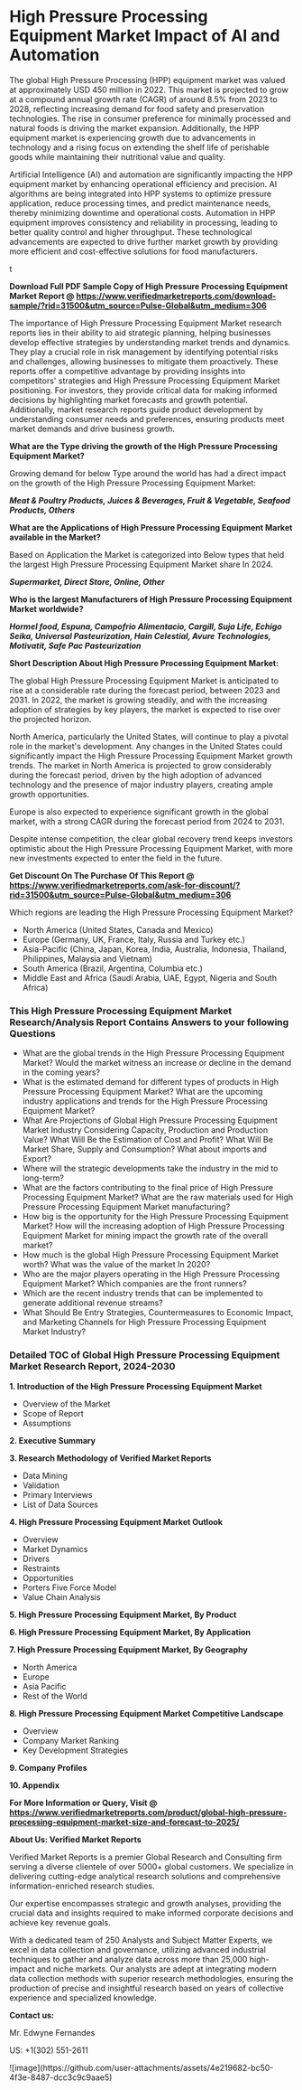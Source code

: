 <h1>High Pressure Processing Equipment Market Impact of AI and Automation</h1><p>The global High Pressure Processing (HPP) equipment market was valued at approximately USD 450 million in 2022. This market is projected to grow at a compound annual growth rate (CAGR) of around 8.5% from 2023 to 2028, reflecting increasing demand for food safety and preservation technologies. The rise in consumer preference for minimally processed and natural foods is driving the market expansion. Additionally, the HPP equipment market is experiencing growth due to advancements in technology and a rising focus on extending the shelf life of perishable goods while maintaining their nutritional value and quality.</p><p>Artificial Intelligence (AI) and automation are significantly impacting the HPP equipment market by enhancing operational efficiency and precision. AI algorithms are being integrated into HPP systems to optimize pressure application, reduce processing times, and predict maintenance needs, thereby minimizing downtime and operational costs. Automation in HPP equipment improves consistency and reliability in processing, leading to better quality control and higher throughput. These technological advancements are expected to drive further market growth by providing more efficient and cost-effective solutions for food manufacturers.</p>t</p><p id="" class=""><strong>Download Full PDF Sample Copy of High Pressure Processing Equipment Market Report @ <a href="https://www.verifiedmarketreports.com/download-sample/?rid=31500&utm_source=Pulse-Global&utm_medium=306" target="_blank">https://www.verifiedmarketreports.com/download-sample/?rid=31500&utm_source=Pulse-Global&utm_medium=306</a></strong></p><p>The importance of&nbsp;High Pressure Processing Equipment Market research reports lies in their ability to aid strategic planning, helping businesses develop effective strategies by understanding market trends and dynamics. They play a crucial role in risk management by identifying potential risks and challenges, allowing businesses to mitigate them proactively. These reports offer a competitive advantage by providing insights into competitors' strategies and High Pressure Processing Equipment Market positioning. For investors, they provide critical data for making informed decisions by highlighting market forecasts and growth potential. Additionally, market research reports guide product development by understanding consumer needs and preferences, ensuring products meet market demands and drive business growth.</p><p><strong>What are the&nbsp;Type driving the growth of the High Pressure Processing Equipment Market?</strong></p><p id="" class="">Growing demand for below Type around the world has had a direct impact on the growth of the High Pressure Processing Equipment Market:</p><em><strong>Meat & Poultry Products, Juices & Beverages, Fruit & Vegetable, Seafood Products, Others</strong></em></p><strong>What are the&nbsp;Applications&nbsp;of High Pressure Processing Equipment Market available in the Market?</strong></p><p id="" class="">Based on Application the Market is categorized into Below types that held the largest High Pressure Processing Equipment Market share In 2024.</p><em><strong>Supermarket, Direct Store, Online, Other</strong></em></p><strong>Who is the largest Manufacturers of High Pressure Processing Equipment Market worldwide?</strong></p><p><em><strong>Hormel food, Espuna, Campofrio Alimentacio, Cargill, Suja Life, Echigo Seika, Universal Pasteurization, Hain Celestial, Avure Technologies, Motivatit, Safe Pac Pasteurization</strong></em></p><p id="" class=""><strong>Short Description About High Pressure Processing Equipment Market:</strong></p><p>The global High Pressure Processing Equipment Market is anticipated to rise at a considerable rate during the forecast period, between 2023 and 2031. In 2022, the market is growing steadily, and with the increasing adoption of strategies by key players, the market is expected to rise over the projected horizon.</p><p>North America, particularly the United States, will continue to play a pivotal role in the market's development. Any changes in the United States could significantly impact the High Pressure Processing Equipment Market growth trends. The market in North America is projected to grow considerably during the forecast period, driven by the high adoption of advanced technology and the presence of major industry players, creating ample growth opportunities.</p><p>Europe is also expected to experience significant growth in the global market, with a strong CAGR during the forecast period from 2024 to 2031.</p><p>Despite intense competition, the clear global recovery trend keeps investors optimistic about the High Pressure Processing Equipment Market, with more new investments expected to enter the field in the future.</p><p id="" class=""><strong>Get Discount On The Purchase Of This Report @ <a href="https://www.verifiedmarketreports.com/ask-for-discount/?rid=31500&utm_source=Pulse-Global&utm_medium=306" target="_blank">https://www.verifiedmarketreports.com/ask-for-discount/?rid=31500&utm_source=Pulse-Global&utm_medium=306</a></strong></p>Which regions are leading the High Pressure Processing Equipment Market?</p><ul><li>North America (United States, Canada and Mexico)</li><li>Europe (Germany, UK, France, Italy, Russia and Turkey etc.)</li><li>Asia-Pacific (China, Japan, Korea, India, Australia, Indonesia, Thailand, Philippines, Malaysia and Vietnam)</li><li>South America (Brazil, Argentina, Columbia etc.)</li><li>Middle East and Africa (Saudi Arabia, UAE, Egypt, Nigeria and South Africa)</li></ul><h3 id="" class="">This High Pressure Processing Equipment Market Research/Analysis Report Contains Answers to your following Questions</h3><ul><li>What are the global trends in the High Pressure Processing Equipment Market? Would the market witness an increase or decline in the demand in the coming years?</li><li>What is the estimated demand for different types of products in High Pressure Processing Equipment Market? What are the upcoming industry applications and trends for the High Pressure Processing Equipment Market?</li><li>What Are Projections of Global High Pressure Processing Equipment Market Industry Considering Capacity, Production and Production Value? What Will Be the Estimation of Cost and Profit? What Will Be Market Share, Supply and Consumption? What about imports and Export?</li><li>Where will the strategic developments take the industry in the mid to long-term?</li><li>What are the factors contributing to the final price of High Pressure Processing Equipment Market? What are the raw materials used for High Pressure Processing Equipment Market manufacturing?</li><li>How big is the opportunity for the High Pressure Processing Equipment Market? How will the increasing adoption of High Pressure Processing Equipment Market for mining impact the growth rate of the overall market?</li><li>How much is the global High Pressure Processing Equipment Market worth? What was the value of the market In 2020?</li><li>Who are the major players operating in the High Pressure Processing Equipment Market? Which companies are the front runners?</li><li>Which are the recent industry trends that can be implemented to generate additional revenue streams?</li><li>What Should Be Entry Strategies, Countermeasures to Economic Impact, and Marketing Channels for High Pressure Processing Equipment Market Industry?</li></ul><h3 id="" class="">Detailed TOC of Global High Pressure Processing Equipment Market Research Report, 2024-2030</h3><p id="" class=""><strong>1. Introduction of the High Pressure Processing Equipment Market</strong></p><ul><li>Overview of the Market</li><li>Scope of Report</li><li>Assumptions</li></ul><p id="" class=""><strong>2. Executive Summary</strong></p><p id="" class=""><strong>3. Research Methodology of Verified Market Reports</strong></p><ul><li>Data Mining</li><li>Validation</li><li>Primary Interviews</li><li>List of Data Sources</li></ul><p id="" class=""><strong>4. High Pressure Processing Equipment Market Outlook</strong></p><ul><li>Overview</li><li>Market Dynamics</li><li>Drivers</li><li>Restraints</li><li>Opportunities</li><li>Porters Five Force Model</li><li>Value Chain Analysis</li></ul><p id="" class=""><strong>5. High Pressure Processing Equipment Market, By Product</strong></p><p id="" class=""><strong>6. High Pressure Processing Equipment Market, By Application</strong></p><p id="" class=""><strong>7. High Pressure Processing Equipment Market, By Geography</strong></p><ul><li>North America</li><li>Europe</li><li>Asia Pacific</li><li>Rest of the World</li></ul><p id="" class=""><strong>8. High Pressure Processing Equipment Market Competitive Landscape</strong></p><ul><li>Overview</li><li>Company Market Ranking</li><li>Key Development Strategies</li></ul><p id="" class=""><strong>9. Company Profiles</strong></p><p id="" class=""><strong>10. Appendix</strong></p><p id="" class=""><strong>For More Information or Query, Visit @ <a href="https://www.verifiedmarketreports.com/product/global-high-pressure-processing-equipment-market-size-and-forecast-to-2025/" target="_blank">https://www.verifiedmarketreports.com/product/global-high-pressure-processing-equipment-market-size-and-forecast-to-2025/</a></strong></p><p id="" class=""><strong>About Us: Verified Market Reports</strong></p><p id="" class="">Verified Market Reports is a premier Global Research and Consulting firm serving a diverse clientele of over 5000+ global customers. We specialize in delivering cutting-edge analytical research solutions and comprehensive information-enriched research studies.</p><p id="" class="">Our expertise encompasses strategic and growth analyses, providing the crucial data and insights required to make informed corporate decisions and achieve key revenue goals.</p><p id="" class="">With a dedicated team of 250 Analysts and Subject Matter Experts, we excel in data collection and governance, utilizing advanced industrial techniques to gather and analyze data across more than 25,000 high-impact and niche markets. Our analysts are adept at integrating modern data collection methods with superior research methodologies, ensuring the production of precise and insightful research based on years of collective experience and specialized knowledge.</p><p id="" class=""><strong>Contact us:</strong></p><p id="" class="">Mr. Edwyne Fernandes</p><p id="" class="">US: +1(302) 551-2611</p>
![image](https://github.com/user-attachments/assets/4e219682-bc50-4f3e-8487-dcc3c9c9aae5)
